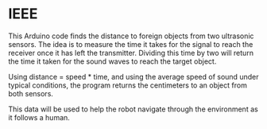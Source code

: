 # IEEE
This Arduino code finds the distance to foreign objects from two ultrasonic sensors. The idea is to measure the time it takes for the signal to reach the receiver
once it has left the transmitter. Dividing this time by two will return the time it taken for the sound waves to reach the target object. 

Using distance = speed * time, and using the average speed of sound under typical conditions, the program returns the centimeters to an object from both sensors. 

This data will be used to help the robot navigate through the environment as it follows a human.
